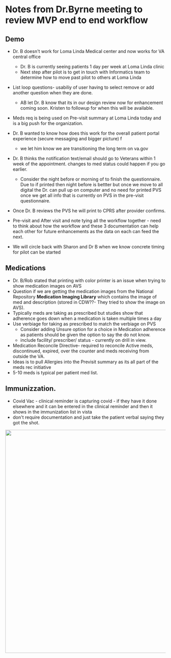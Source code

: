 # Notes from Dr.Byrne meeting to review MVP end to end workflow

## Demo
- Dr. B doesn't work for Loma Linda Medical center  and now works for VA central office
	- Dr. B is currently seeing patients 1 day per week at Loma Linda clinic
	- Next step after pilot is to get in touch with Informatics team to determine how to move past pilot to others at Loma Linda

- List loop questions- usabiliy of user having to select remove or add another question when they are done.
	- AB let Dr. B know that its in our design review now for enhancement coming soon. Kristen to followup for when this will be available. 

- Meds req is being used on Pre-visit summary  at Loma Linda today and is a big push for the organization.
- Dr. B wanted to know how does this work for the overall patient portal experience (secure messaging and bigger picture) f
	-  we let him know we are transitioning the long term on va.gov
- Dr. B thinks the notification text/email should go to Veterans within 1 week of the appointment. changes to med status could happen if you go earlier. 
	- Consider the night before or morning of to finish the questionnaire. Due to if printed then night before is bettter but once we move to all digital the Dr. can pull up on computer and no need for printed PVS once we get all info that is currently on PVS in the pre-visit questionnaire. 
- Once Dr. B reviews the PVS he will print to CPRS after provider confirms.  
- Pre-visit and After visit and note tying all the workflow together - need to think about how the workflow and these 3 documentation can help each other for future enhancements as the data on each can feed the next. 
-  We will circle back with Sharon and Dr B when we know concrete timing for pilot can be started 


## Medications
- Dr. B/Rob stated that printing with color printer is an issue when trying to show medication images on AVS
- Question if we are getting the medication images from the National Repository **Medication Imaging Library** which contains the image of med and description (stored in CDW??- They tried to show the image on AVS). 
- Typically meds are taking as prescribed but studies show that adherence goes down when a medication is taken multiple times a day
-  Use verbiage for taking as prescribed to match the verbiage on PVS
	- Consider adding Unsure option for a choice in Medication adherence as patients should be given the option to say the do not know.  
	- include facility/ prescriber/ status - currently on drill in view. 
- Medication Reconcile Directive- required to reconcile Active meds, discontinued, expired, over the counter and meds receiving from outside the VA. 
- Ideas is to pull Allergies into the Previsit summary as its all part of the meds rec initiative
- 5-10 meds is typical per patient med list. 

## Immunizzation.
- Covid Vac - clinical reminder is capturing covid - if they have it done elsewhere and it can be entered in the clinical reminder and then it shows in the immunization list in vista
- don't require documentation and just take the patient verbal saying they got the shot. 

<img
src="https://lh5.googleusercontent.com/pIHUjrbEOWptf33kGe0nMkxkg1UuHRIdseGvql3izTTZn3TAgvacR5FBrGg8pBXBKEoE1AE20falvrGBAcTa1KqSrTD6J6oqY-jzdmth8R8P293TaCiLG7NFVncXZrJfOQE9q28Y" width="700">
